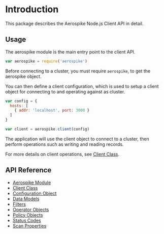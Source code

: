 # Introduction

This package describes the Aerospike Node.js Client API in detail.

## Usage

The aerospike module is the main entry point to the client API.

```js
var aerospike = require('aerospike')
```

Before connecting to a cluster, you must require `aerospike`, to get the aerospike object.

You can then define a client configuration, which is used to setup a client object for connecting to and operating against as cluster.

```js
var config = {
  hosts: [
    { addr: 'localhost', port: 3000 }
  ]
}

var client = aerospike.client(config)
```

The application will use the client object to connect to a cluster, then perform operations such as writing and reading records.

For more details on client operations, see [Client Class](client.md).

## API Reference

- [Aerospike Module](aerospike.md)
- [Client Class](client.md)
- [Configuration Object](configuration.md)
- [Data Models](datamodel.md)
- [Filters](filters.md)
- [Operator Objects](operators.md)
- [Policy Objects](policies.md)
- [Status Codes](status.md)
- [Scan Properties](scanproperties.md)

